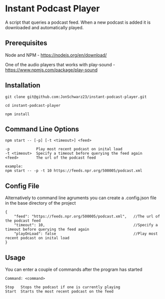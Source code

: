 # Instant Podcast Player

A script that queries a podcast feed. When a new podcast is added it is downloaded and automatically played.

## Prerequisites

Node and NPM - https://nodejs.org/en/download/

One of the audio players that works with play-sound - https://www.npmjs.com/package/play-sound

## Installation

 ```
 git clone git@github.com:JonSchwarz23/instant-podcast-player.git
 
 cd instant-podcast-player
 
 npm install
 ```

## Command Line Options

```
npm start -- [-p] [-t <timeout>] <feed>

-p            Play most recent podcast on inital load
-t <timeout>  Specify a timeout before querying the feed again
<feed>        The url of the podcast feed

example:
npm start -- -p -t 10 https://feeds.npr.org/500005/podcast.xml
```

## Config File

Alternatively to command line agruments you can create a .config.json file in the base directory of the project
```
{
    "feed": "https://feeds.npr.org/500005/podcast.xml",   //The url of the podcast feed
    "timeout": 10,                                        //Specify a timeout before querying the feed again
    "playOnLoad": false                                   //Play most recent podcast on inital load
}
```

## Usage

You can enter a couple of commands after the program has started
```
Command: <command>

Stop   Stops the podcast if one is currently playing
Start  Starts the most recent podcast on the feed
```
